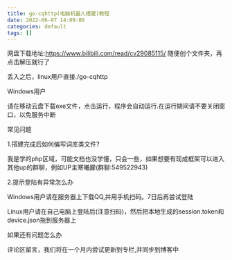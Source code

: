 ```yaml
---
title: go-cqhttp(电脑机器人搭建)教程
date: 2022-06-07 14:09:00
categories: default
tags: []
---
```

网盘下载地址:https://www.bilibili.com/read/cv29085115/
随便创个文件夹，再点击解压就行了

丢入之后，linux用户直接./go-cqhttp

Windows用户

请在移动云盘下载exe文件，点击运行，程序会自动运行.在运行期间请不要关闭窗口，以免服务中断

常见问题

1.搭建完成后如何编写词库类文件?

我是学的php区域，可能文档也没学懂，只会一些，如果想要有现成框架可以进入其他up的群聊，例如UP主寒曦朦(群聊:549522943)

2.提示登陆有异常怎么办

Windows用户请在服务器上下载QQ,并用手机扫码。7日后再尝试登陆

Linux用户请在自己电脑上登陆后(注意扫码)，然后把本地生成的session.token和device.json拖到服务器上

如果还有问题怎么办

评论区留言，我们将在一个月内尝试更新到专栏,并同步到博客中
